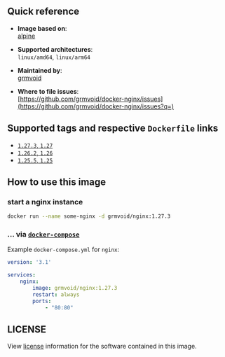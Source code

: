 ## Quick reference
- **Image based on**:   
  [alpine](https://hub.docker.com/_/alpine)

- **Supported architectures**:    
  `linux/amd64`, `linux/arm64`

- **Maintained by**:  
  [grmvoid](https://github.com/grmvoid)

- **Where to file issues**:    
  [https://github.com/grmvoid/docker-nginx/issues](https://github.com/grmvoid/docker-nginx/issues?q=)

## Supported tags and respective `Dockerfile` links

- [`1.27.3`, `1.27`](https://github.com/grmvoid/docker-nginx/blob/master/1.27/Dockerfile)
- [`1.26.2`, `1.26`](https://github.com/grmvoid/docker-nginx/blob/master/1.26/Dockerfile)
- [`1.25.5`, `1.25`](https://github.com/grmvoid/docker-nginx/blob/master/1.25/Dockerfile)

## How to use this image

### start a nginx instance

```bash
docker run --name some-nginx -d grmvoid/nginx:1.27.3
```

### ... via [`docker-compose`](https://github.com/docker/compose)
Example `docker-compose.yml` for `nginx`:

```yaml
version: '3.1'

services:
    nginx:
        image: grmvoid/nginx:1.27.3
        restart: always
        ports:
            - "80:80"
```
## LICENSE

View [license](https://nginx.org/LICENSE) information for the software contained in this image.
